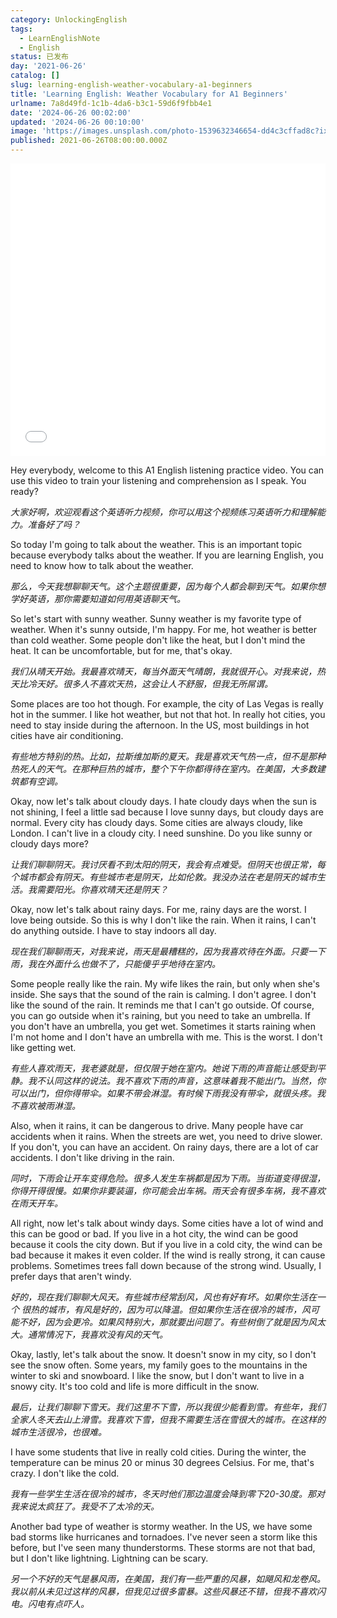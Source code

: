 ```yaml
---
category: UnlockingEnglish
tags:
  - LearnEnglishNote
  - English
status: 已发布
day: '2021-06-26'
catalog: []
slug: learning-english-weather-vocabulary-a1-beginners
title: 'Learning English: Weather Vocabulary for A1 Beginners'
urlname: 7a8d49fd-1c1b-4da6-b3c1-59d6f9fbb4e1
date: '2024-06-26 00:02:00'
updated: '2024-06-26 00:10:00'
image: 'https://images.unsplash.com/photo-1539632346654-dd4c3cffad8c?ixlib=rb-4.0.3&q=85&fm=jpg&crop=entropy&cs=srgb'
published: 2021-06-26T08:00:00.000Z
---
```


<iframe width="100%" height="468" src="//player.bilibili.com/player.html?bvid=BV1Bx421Q7nU&p=3" scrolling="no" border="0" frameborder="no" framespacing="0" allowfullscreen="true"> </iframe>


Hey everybody, welcome to this A1 English listening practice video. You can use this video to train your listening and comprehension as I speak. You ready?


_大家好啊，欢迎观看这个英语听力视频，你可以用这个视频练习英语听力和理解能力。准备好了吗？_


So today I'm going to talk about the weather. This is an important topic because everybody talks about the weather. If you are learning English, you need to know how to talk about the weather.


_那么，今天我想聊聊天气。这个主题很重要，因为每个人都会聊到天气。如果你想学好英语，那你需要知道如何用英语聊天气。_


So let's start with sunny weather. Sunny weather is my favorite type of weather. When it's sunny outside, I'm happy. For me, hot weather is better than cold weather. Some people don't like the heat, but I don't mind the heat. It can be uncomfortable, but for me, that's okay.


_我们从晴天开始。我最喜欢晴天，每当外面天气晴朗，我就很开心。对我来说，热天比冷天好。很多人不喜欢天热，这会让人不舒服，但我无所屌谓。_


Some places are too hot though. For example, the city of Las Vegas is really hot in the summer. I like hot weather, but not that hot. In really hot cities, you need to stay inside during the afternoon. In the US, most buildings in hot cities have air conditioning.


_有些地方特别的热。比如，拉斯维加斯的夏天。我是喜欢天气热一点，但不是那种热死人的天气。在那种巨热的城市，整个下午你都得待在室内。在美国，大多数建筑都有空调。_


Okay, now let's talk about cloudy days. I hate cloudy days when the sun is not shining, I feel a little sad because I love sunny days, but cloudy days are normal. Every city has cloudy days. Some cities are always cloudy, like London. I can't live in a cloudy city. I need sunshine. Do you like sunny or cloudy days more?


_让我们聊聊阴天。我讨厌看不到太阳的阴天，我会有点难受。但阴天也很正常，每个城市都会有阴天。有些城市老是阴天，比如伦敦。我没办法在老是阴天的城市生活。我需要阳光。你喜欢晴天还是阴天？_


Okay, now let's talk about rainy days. For me, rainy days are the worst. I love being outside. So this is why I don't like the rain. When it rains, I can't do anything outside. I have to stay indoors all day.


_现在我们聊聊雨天，对我来说，雨天是最糟糕的，因为我喜欢待在外面。只要一下雨，我在外面什么也做不了，只能傻乎乎地待在室内。_


Some people really like the rain. My wife likes the rain, but only when she's inside. She says that the sound of the rain is calming. I don't agree. I don't like the sound of the rain. It reminds me that I can't go outside. Of course, you can go outside when it's raining, but you need to take an umbrella. If you don't have an umbrella, you get wet. Sometimes it starts raining when I'm not home and I don't have an umbrella with me. This is the worst. I don't like getting wet.


_有些人喜欢雨天，我老婆就是，但仅限于她在室内。她说下雨的声音能让感受到平静。我不认同这样的说法。我不喜欢下雨的声音，这意味着我不能出门。当然，你可以出门，但你得带伞。如果不带会淋湿。有时候下雨我没有带伞，就很头疼。我不喜欢被雨淋湿。_


Also, when it rains, it can be dangerous to drive. Many people have car accidents when it rains. When the streets are wet, you need to drive slower. If you don't, you can have an accident. On rainy days, there are a lot of car accidents. I don't like driving in the rain.


_同时，下雨会让开车变得危险。很多人发生车祸都是因为下雨。当街道变得很湿，你得开得很慢。如果你非要装逼，你可能会出车祸。雨天会有很多车祸，我不喜欢在雨天开车。_


All right, now let's talk about windy days. Some cities have a lot of wind and this can be good or bad. If you live in a hot city, the wind can be good because it cools the city down. But if you live in a cold city, the wind can be bad because it makes it even colder. If the wind is really strong, it can cause problems. Sometimes trees fall down because of the strong wind. Usually, I prefer days that aren't windy.


_好的，现在我们聊聊大风天。有些城市经常刮风，风也有好有坏。如果你生活在一个 很热的城市，有风是好的，因为可以降温。但如果你生活在很冷的城市，风可能不好，因为会更冷。如果风特别大，那就要出问题了。有些树倒了就是因为风太大。通常情况下，我喜欢没有风的天气。_


Okay, lastly, let's talk about the snow. It doesn't snow in my city, so I don't see the snow often. Some years, my family goes to the mountains in the winter to ski and snowboard. I like the snow, but I don't want to live in a snowy city. It's too cold and life is more difficult in the snow.


_最后，让我们聊聊下雪天。我们这里不下雪，所以我很少能看到雪。有些年，我们全家人冬天去山上滑雪。我喜欢下雪，但我不需要生活在雪很大的城市。在这样的城市生活很冷，也很难。_


I have some students that live in really cold cities. During the winter, the temperature can be minus 20 or minus 30 degrees Celsius. For me, that's crazy. I don't like the cold.


_我有一些学生生活在很冷的城市，冬天时他们那边温度会降到零下20-30度。那对我来说太疯狂了。我受不了太冷的天。_


Another bad type of weather is stormy weather. In the US, we have some bad storms like hurricanes and tornadoes. I've never seen a storm like this before, but I've seen many thunderstorms. These storms are not that bad, but I don't like lightning. Lightning can be scary.


_另一个不好的天气是暴风雨，在美国，我们有一些严重的风暴，如飓风和龙卷风。我以前从未见过这样的风暴，但我见过很多雷暴。这些风暴还不错，但我不喜欢闪电。闪电有点吓人。_

